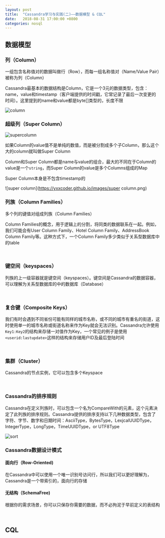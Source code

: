 ```yaml
---
layout: post
title:  "Cassandra学习与实践(二)——数据模型 & CQL"
date:   2018-08-31 17:00:00 +0800
categories: nosql
---
```


## 数据模型

### 列（Column）

一组包含名称值对的数据叫做行（Row），而每一组名称值对（Name/Value Pair）被称为列（Column）

Cassandra最基本的数据结构是Column，它是一个3元的数据类型，包含：name，value和timestamp（客户端提供的时间戳，它常记录了最后一次变更的时间）。这里提到的name和value都是byte[]类型的，长度不限

![column](https://yxxcoder.github.io/images/column.jpeg)

### 超级列（Super Column）

![supercolumn](https://yxxcoder.github.io/images/supercolumn.png)

如果Column的value值不是单纯的数值，而是被分割成多个子Column，那么这个大的column就叫做Super Column

Column和Super Column都是name与value的组合，最大的不同在于Column的value是一个`string`，而Super Column的value是多个Columns组成的Map

Super Column本身是不包含timestamp的

![super column](https://yxxcoder.github.io/images/super column.png)

### 列族（Column Families）

多个列的键值对组成列族（Column Families）

Column Families的概念，用于逻辑上的分割，将同类的数据联系在一起。例如，我们可能会有User Column Family、Hotel Column Family、AddressBook Column Family等。这种方式下，一个Column Family多少类似于关系型数据库中的table

<br>

### 键空间（keyspaces）

列族的上一级容器就是键空间（keyspaces）。键空间是Cassandra的数据容器，可以理解为关系型数据库的中的数据库（Database）

<br>

### 复合键（Composite Keys）

我们有时会遇到不同省份可能有同样的城市名称，或不同的城市有重名的街道，这时使用单一的城市名称或街道名称来作为Key就会无法识别。Cassandra允许使用`Key1:Key2`的结构来存储一对值作为Key，一个常见的例子是使用`<userid:lastupdate>`这样的结构来存储用户ID及最后登陆时间

<br>

### 集群（Cluster）

Cassandra的节点实例，它可以包含多个Keyspace

<br>

### Cassandra的排序规则

Cassandra在定义列族时，可以包含一个名为CompareWith的元素，这个元素决定了此列族的排序规则。Cassandra提供的排序支持以下几种数据类型，包含了字符、字节、数字和日期时间：AsciiType，BytesType，LexjcalUUIDType，IntegerType，LongType，TimeUUIDType，or UTF8Type

![sort](https://yxxcoder.github.io/images/sort.png)


### Cassandra数据设计模式

#### 面向行（Row-Oriented)

在Cassandra中可以使用一个唯一识别号访问行，所以我们可以更好理解为，Cassandra是一个带索引的，面向行的存储

#### 无结构（SchemaFree)

根据你的需求场景，你可以只保存你需要的数据，而不必拘泥于早前定义的表结构

<br>

## CQL




























